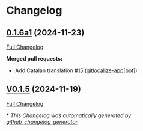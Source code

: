 # Changelog

## [0.1.6a1](https://github.com/OpenVoiceOS/ovos-skill-number-facts/tree/0.1.6a1) (2024-11-23)

[Full Changelog](https://github.com/OpenVoiceOS/ovos-skill-number-facts/compare/V0.1.5...0.1.6a1)

**Merged pull requests:**

- Add Catalan translation [\#15](https://github.com/OpenVoiceOS/ovos-skill-number-facts/pull/15) ([gitlocalize-app[bot]](https://github.com/apps/gitlocalize-app))

## [V0.1.5](https://github.com/OpenVoiceOS/ovos-skill-number-facts/tree/V0.1.5) (2024-11-19)

[Full Changelog](https://github.com/OpenVoiceOS/ovos-skill-number-facts/compare/0.1.5...V0.1.5)



\* *This Changelog was automatically generated by [github_changelog_generator](https://github.com/github-changelog-generator/github-changelog-generator)*
